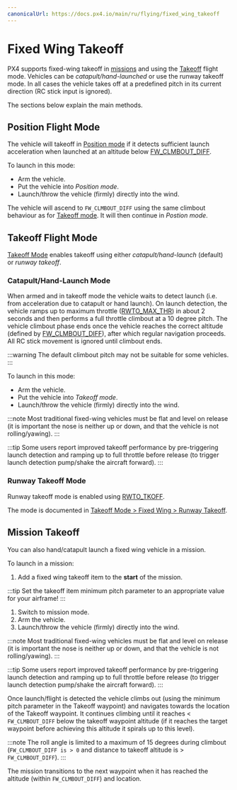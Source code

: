 ```yaml
---
canonicalUrl: https://docs.px4.io/main/ru/flying/fixed_wing_takeoff
---
```


# Fixed Wing Takeoff

PX4 supports fixed-wing takeoff in [missions](#mission-takeoff) and using the [Takeoff](#takeoff-flight-mode) flight mode. Vehicles can be *catapult/hand-launched* or use the runway takeoff mode. <!-- runway support in missions? -->
In all cases the vehicle takes off at a predefined pitch in its current direction (RC stick input is ignored).

The sections below explain the main methods.

## Position Flight Mode

The vehicle will takeoff in [Position mode](../flight_modes/position_fw.md) if it detects sufficient launch acceleration when launched at an altitude below [FW_CLMBOUT_DIFF](../advanced_config/parameter_reference.md#FW_CLMBOUT_DIFF).

To launch in this mode:
- Arm the vehicle.
- Put the vehicle into *Position mode*.
- Launch/throw the vehicle (firmly) directly into the wind.

The vehicle will ascend to `FW_CLMBOUT_DIFF` using the same climbout behaviour as for [Takeoff mode](#takeoff-flight-mode). It will then continue in *Postion mode*.

## Takeoff Flight Mode

[Takeoff Mode](../flight_modes/takeoff.md#fixed_wing) enables takeoff using either *catapult/hand-launch* (default) or *runway takeoff*.

### Catapult/Hand-Launch Mode

When armed and in takeoff mode the vehicle waits to detect launch (i.e. from acceleration due to catapult or hand launch). On launch detection, the vehicle ramps up to maximum throttle ([RWTO_MAX_THR](../advanced_config/parameter_reference.md#RWTO_MAX_THR)) in about 2 seconds and then performs a full throttle climbout at a 10 degree pitch. The vehicle climbout phase ends once the vehicle reaches the correct altitude (defined by [FW_CLMBOUT_DIFF](../advanced_config/parameter_reference.md#FW_CLMBOUT_DIFF)), after which regular navigation proceeds. All RC stick movement is ignored until climbout ends.

:::warning
The default climbout pitch may not be suitable for some vehicles. <!-- see https://github.com/PX4/PX4-Autopilot/pull/9243 -->
:::

To launch in this mode:
- Arm the vehicle.
- Put the vehicle into *Takeoff mode*.
- Launch/throw the vehicle (firmly) directly into the wind.

:::note
Most traditional fixed-wing vehicles must be flat and level on release (it is important the nose is neither up or down, and that the vehicle is not rolling/yawing).
:::

:::tip
Some users report improved takeoff performance by pre-triggering launch detection and ramping up to full throttle before release (to trigger launch detection pump/shake the aircraft forward).
:::

### Runway Takeoff Mode

Runway takeoff mode is enabled using [RWTO_TKOFF](../advanced_config/parameter_reference.md#RWTO_TKOFF).

The mode is documented in [Takeoff Mode > Fixed Wing > Runway Takeoff](../flight_modes/takeoff.md#runway_launch).

## Mission Takeoff

You can also hand/catapult launch a fixed wing vehicle in a mission.

To launch in a mission:
1. Add a fixed wing takeoff item to the **start** of the mission.

:::tip
Set the takeoff item minimum pitch parameter to an appropriate value for your airframe!
:::
1. Switch to mission mode.
1. Arm the vehicle.
1. Launch/throw the vehicle (firmly) directly into the wind.

:::note
Most traditional fixed-wing vehicles must be flat and level on release (it is important the nose is neither up or down, and that the vehicle is not rolling/yawing).
:::

:::tip
Some users report improved takeoff performance by pre-triggering launch detection and ramping up to full throttle before release (to trigger launch detection pump/shake the aircraft forward).
:::

Once launch/flight is detected the vehicle climbs out (using the minimum pitch parameter in the Takeoff waypoint) and navigates  towards the location of the Takeoff waypoint. It continues climbing until it reaches < `FW_CLMBOUT_DIFF` below the takeoff waypoint altitude (if it reaches the target waypoint before achieving this altitude it spirals up to this level).

:::note
The roll angle is limited to a maximum of 15 degrees during climbout (`FW_CLMBOUT_DIFF is > 0` and distance to takeoff altitude is > `FW_CLMBOUT_DIFF`).
:::

The mission transitions to the next waypoint when it has reached the altitude (within `FW_CLMBOUT_DIFF`) and location.
